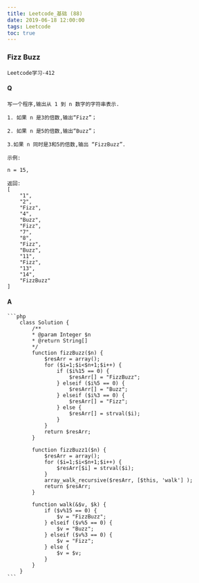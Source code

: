 ```yaml
---
title: Leetcode_基础 (88)
date: 2019-06-18 12:00:00
tags: Leetcode
toc: true
---
```


### Fizz Buzz
    Leetcode学习-412

<!-- more -->

#### Q
    写一个程序,输出从 1 到 n 数字的字符串表示.

    1. 如果 n 是3的倍数,输出“Fizz”；

    2. 如果 n 是5的倍数,输出“Buzz”；

    3.如果 n 同时是3和5的倍数,输出 “FizzBuzz”.

    示例: 

    n = 15,

    返回:
    [
        "1",
        "2",
        "Fizz",
        "4",
        "Buzz",
        "Fizz",
        "7",
        "8",
        "Fizz",
        "Buzz",
        "11",
        "Fizz",
        "13",
        "14",
        "FizzBuzz"
    ]

#### A
    ```php
        class Solution {
            /**
            * @param Integer $n
            * @return String[]
            */
            function fizzBuzz($n) {
                $resArr = array();
                for ($i=1;$i<$n+1;$i++) {
                    if ($i%15 == 0) {
                        $resArr[] = "FizzBuzz";
                    } elseif ($i%5 == 0) {
                        $resArr[] = "Buzz";
                    } elseif ($i%3 == 0) {
                        $resArr[] = "Fizz";
                    } else {
                        $resArr[] = strval($i);
                    }
                }
                return $resArr;
            }

            function fizzBuzz1($n) {
                $resArr = array();
                for ($i=1;$i<$n+1;$i++) {
                    $resArr[$i] = strval($i);
                }
                array_walk_recursive($resArr, [$this, 'walk'] );
                return $resArr;
            }
            
            function walk(&$v, $k) {
                if ($v%15 == 0) {
                    $v = "FizzBuzz";
                } elseif ($v%5 == 0) {
                    $v = "Buzz";
                } elseif ($v%3 == 0) {
                    $v = "Fizz";
                } else {
                    $v = $v;
                }
            }
        }
    ```
